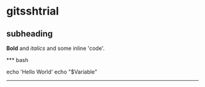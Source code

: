 # gitsshtrial

## subheading

**Bold** and *italics* and some inline 'code'.

*** bash

echo 'Hello World'
echo "$Variable"

***
